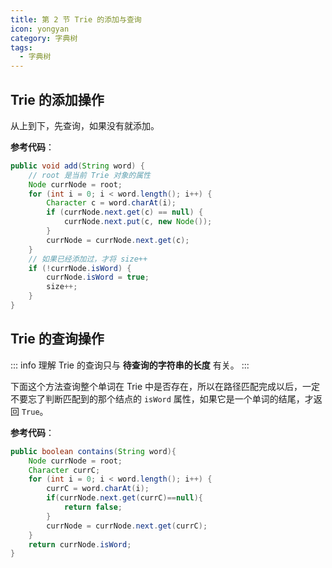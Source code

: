 ```yaml
---
title: 第 2 节 Trie 的添加与查询
icon: yongyan
category: 字典树
tags:
  - 字典树
---
```



## Trie 的添加操作

从上到下，先查询，如果没有就添加。

**参考代码**：


```java
public void add(String word) {
    // root 是当前 Trie 对象的属性
    Node currNode = root;
    for (int i = 0; i < word.length(); i++) {
        Character c = word.charAt(i);
        if (currNode.next.get(c) == null) {
            currNode.next.put(c, new Node());
        }
        currNode = currNode.next.get(c);
    }
    // 如果已经添加过，才将 size++
    if (!currNode.isWord) {
        currNode.isWord = true;
        size++;
    }
}
```
## Trie 的查询操作

::: info 理解
Trie 的查询只与 **待查询的字符串的长度** 有关。
:::

下面这个方法查询整个单词在 Trie 中是否存在，所以在路径匹配完成以后，一定不要忘了判断匹配到的那个结点的 `isWord` 属性，如果它是一个单词的结尾，才返回 `True`。

**参考代码**：
```java
public boolean contains(String word){
    Node currNode = root;
    Character currC;
    for (int i = 0; i < word.length(); i++) {
        currC = word.charAt(i);
        if(currNode.next.get(currC)==null){
            return false;
        }
        currNode = currNode.next.get(currC);
    }
    return currNode.isWord;
}
```
